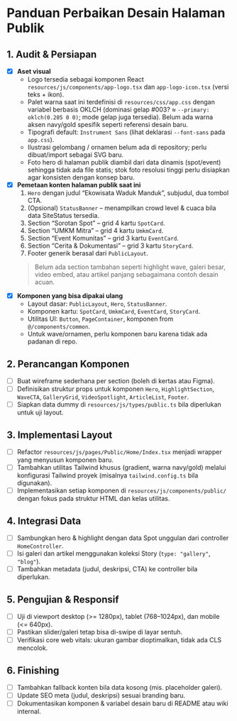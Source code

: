 ﻿# Panduan Perbaikan Desain Halaman Publik

## 1. Audit & Persiapan
- [x] **Aset visual**
  - Logo tersedia sebagai komponen React `resources/js/components/app-logo.tsx` dan `app-logo-icon.tsx` (versi teks + ikon).
  - Palet warna saat ini terdefinisi di `resources/css/app.css` dengan variabel berbasis OKLCH (dominasi gelap #003? ≈ `--primary: oklch(0.205 0 0)`; mode gelap juga tersedia). Belum ada warna aksen navy/gold spesifik seperti referensi desain baru.
  - Tipografi default: `Instrument Sans` (lihat deklarasi `--font-sans` pada `app.css`).
  - Ilustrasi gelombang / ornamen belum ada di repository; perlu dibuat/import sebagai SVG baru.
  - Foto hero di halaman publik diambil dari data dinamis (spot/event) sehingga tidak ada file statis; stok foto resolusi tinggi perlu disiapkan agar konsisten dengan konsep baru.
- [x] **Pemetaan konten halaman publik saat ini**
  1. `Hero` dengan judul “Ekowisata Waduk Manduk”, subjudul, dua tombol CTA.
  2. (Opsional) `StatusBanner` – menampilkan crowd level & cuaca bila data SiteStatus tersedia.
  3. Section “Sorotan Spot” – grid 4 kartu `SpotCard`.
  4. Section “UMKM Mitra” – grid 4 kartu `UmkmCard`.
  5. Section “Event Komunitas” – grid 3 kartu `EventCard`.
  6. Section “Cerita & Dokumentasi” – grid 3 kartu `StoryCard`.
  7. Footer generik berasal dari `PublicLayout`.
  > Belum ada section tambahan seperti highlight wave, galeri besar, video embed, atau artikel panjang sebagaimana contoh desain acuan.
- [x] **Komponen yang bisa dipakai ulang**
  - Layout dasar: `PublicLayout`, `Hero`, `StatusBanner`.
  - Komponen kartu: `SpotCard`, `UmkmCard`, `EventCard`, `StoryCard`.
  - Utilitas UI: `Button`, `PageContainer`, komponen from `@/components/common`.
  - Untuk wave/ornamen, perlu komponen baru karena tidak ada padanan di repo.

## 2. Perancangan Komponen
- [ ] Buat wireframe sederhana per section (boleh di kertas atau Figma).
- [ ] Definisikan struktur props untuk komponen `Hero`, `HighlightSection`, `WaveCTA`, `GalleryGrid`, `VideoSpotlight`, `ArticleList`, `Footer`.
- [ ] Siapkan data dummy di `resources/js/types/public.ts` bila diperlukan untuk uji layout.

## 3. Implementasi Layout
- [ ] Refactor `resources/js/pages/Public/Home/Index.tsx` menjadi wrapper yang menyusun komponen baru.
- [ ] Tambahkan utilitas Tailwind khusus (gradient, warna navy/gold) melalui konfigurasi Tailwind proyek (misalnya `tailwind.config.ts` bila digunakan).
- [ ] Implementasikan setiap komponen di `resources/js/components/public/` dengan fokus pada struktur HTML dan kelas utilitas.

## 4. Integrasi Data
- [ ] Sambungkan hero & highlight dengan data Spot unggulan dari controller `HomeController`.
- [ ] Isi galeri dan artikel menggunakan koleksi Story (`type: "gallery"`, `"blog"`).
- [ ] Tambahkan metadata (judul, deskripsi, CTA) ke controller bila diperlukan.

## 5. Pengujian & Responsif
- [ ] Uji di viewport desktop (>= 1280px), tablet (768–1024px), dan mobile (<= 640px).
- [ ] Pastikan slider/galeri tetap bisa di-swipe di layar sentuh.
- [ ] Verifikasi core web vitals: ukuran gambar dioptimalkan, tidak ada CLS mencolok.

## 6. Finishing
- [ ] Tambahkan fallback konten bila data kosong (mis. placeholder galeri).
- [ ] Update SEO meta (judul, deskripsi) sesuai branding baru.
- [ ] Dokumentasikan komponen & variabel desain baru di README atau wiki internal.
